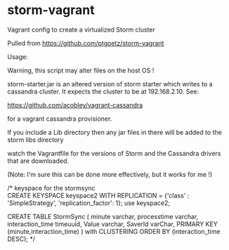 storm-vagrant
=============


Vagrant config to create a virtualized Storm cluster

Pulled from https://github.com/ptgoetz/storm-vagrant

Usage:

Warning, this script may alter files on the host OS !

storm-starter.jar is an altered version of storm starter which writes to a cassandra cluster.  It expects the 
cluster to be at 192.168.2.10.  See:


https://github.com/acobley/vagrant-cassandra

for a vagrant cassandra provisioner.

If you include a Lib directory then any jar files in there will be added to the storm libs directory

watch the Vagrantfile for the versions of Storm and the Cassandra drivers that are downloaded.

(Note: I'm sure this can be done more effectively, but it works for me !) 


/*    keyspace for the stormsync    
CREATE KEYSPACE keyspace2 WITH REPLICATION = {'class' : 'SimpleStrategy', 'replication_factor': 1};
use keyspace2;

CREATE TABLE StormSync (
minute varchar,
processtime varchar,
interaction_time timeuuid,
Value varchar,
SaverId varChar,
PRIMARY KEY (minute,interaction_time)
) with CLUSTERING ORDER BY (interaction_time DESC);
        */
